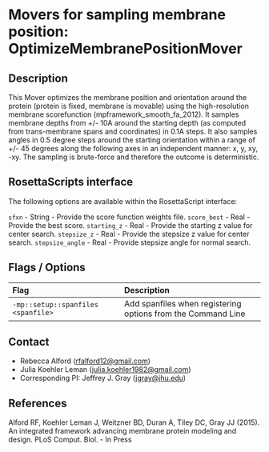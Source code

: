 # Movers for sampling membrane position: OptimizeMembranePositionMover

## Description

This Mover optimizes the membrane position and orientation around the protein (protein is fixed, membrane is movable) using the high-resolution membrane scorefunction (mpframework_smooth_fa_2012). It samples membrane depths from +/- 10A around the starting depth (as computed from trans-membrane spans and coordinates) in 0.1A steps. It also samples angles in 0.5 degree steps around the starting orientation within a range of +/- 45 degrees along the following axes in an independent manner: x, y, xy, -xy. The sampling is brute-force and therefore the outcome is deterministic.

## RosettaScripts interface

The following options are available within the RosettaScript interface:

`sfxn` - String - Provide the score function weights file.
`score_best` - Real - Provide the best score.
`starting_z` - Real - Provide the starting z value for center search.
`stepsize_z` - Real - Provide the stepsize z value for center search.
`stepsize_angle` - Real - Provide stepsize angle for normal search.

## Flags / Options

|**Flag**|**Description**|
|:-------|:--------------|
|`-mp::setup::spanfiles <spanfile>` | Add spanfiles when registering options from the Command Line |

## Contact

- Rebecca Alford ([rfalford12@gmail.com](rfalford12@gmail.com))
- Julia Koehler Leman ([julia.koehler1982@gmail.com](julia.koehler1982@gmail.com))
- Corresponding PI: Jeffrey J. Gray ([jgray@jhu.edu](jgray@jhu.edu))

## References

Alford RF, Koehler Leman J, Weitzner BD, Duran A, Tiley DC, Gray JJ (2015). An integrated framework advancing membrane protein modeling and design. PLoS Comput. Biol. - In Press

